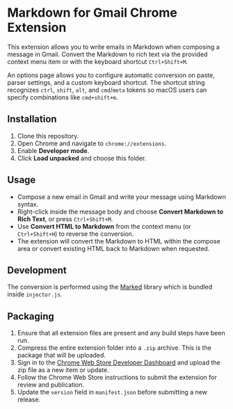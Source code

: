 # Markdown for Gmail Chrome Extension

This extension allows you to write emails in Markdown when composing a message in Gmail. Convert the Markdown to rich text via the provided context menu item or with the keyboard shortcut `Ctrl+Shift+M`.

An options page allows you to configure automatic conversion on paste, parser settings, and a custom keyboard shortcut. The shortcut string recognizes `ctrl`, `shift`, `alt`, and `cmd`/`meta` tokens so macOS users can specify combinations like `cmd+shift+m`.

## Installation
1. Clone this repository.
2. Open Chrome and navigate to `chrome://extensions`.
3. Enable **Developer mode**.
4. Click **Load unpacked** and choose this folder.

## Usage
- Compose a new email in Gmail and write your message using Markdown syntax.
- Right-click inside the message body and choose **Convert Markdown to Rich Text**, or press `Ctrl+Shift+M`.
- Use **Convert HTML to Markdown** from the context menu (or `Ctrl+Shift+H`) to reverse the conversion.
- The extension will convert the Markdown to HTML within the compose area or convert existing HTML back to Markdown when requested.

## Development
The conversion is performed using the [Marked](https://github.com/markedjs/marked) library which is bundled inside `injector.js`.

## Packaging
1. Ensure that all extension files are present and any build steps have been run.
2. Compress the entire extension folder into a `.zip` archive. This is the package that will be uploaded.
3. Sign in to the [Chrome Web Store Developer Dashboard](https://chrome.google.com/webstore/devconsole) and upload the zip file as a new item or update.
4. Follow the Chrome Web Store instructions to submit the extension for review and publication.
5. Update the `version` field in `manifest.json` before submitting a new release.

![Gmail Markdown conversion example](data:image/png;base64,iVBORw0KGgoAAAANSUhEUgAAAAEAAAABCAQAAAC1HAwCAAAAC0lEQVR42mP8/x8AAwMB/6XdvFUAAAAASUVORK5CYII=)

